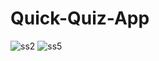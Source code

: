 # Quick-Quiz-App



![ss2](https://user-images.githubusercontent.com/72973152/209452175-4434288f-626f-49f7-bbdf-d6e926dfdde0.png)
![ss5](https://user-images.githubusercontent.com/72973152/209452183-3cb808de-a85b-4a54-b33c-75899fcdb0d3.png)
